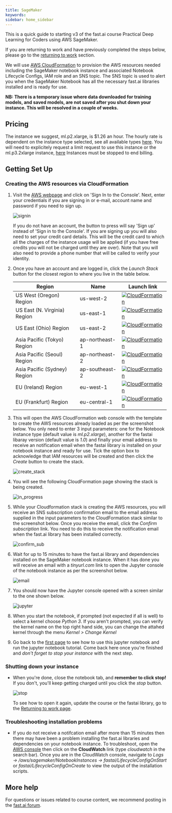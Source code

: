 ```yaml
---
title: SageMaker
keywords: 
sidebar: home_sidebar
---
```


This is a quick guide to starting v3 of the fast.ai course Practical Deep Learning for Coders using AWS SageMaker. 

If you are returning to work and have previously completed the steps below, please go to the [returning to work](http://course-v3.fast.ai/update_sagemaker.html) section.

We will use [AWS CloudFormation](https://aws.amazon.com/cloudformation/) to provision the AWS resources needed including the SageMaker notebook instance and associated Notebook Lifecycle Configs, IAM role and an SNS topic. The SNS topic is used to alert you when the SageMaker Notebook has all the necessary fast.ai libraries installed and is ready for use.

**NB: There is a temporary issue where data downloaded for training models, and saved models, are not saved after you shut down your instance. This will be resolved in a couple of weeks.**

## Pricing

The instance we suggest, ml.p2.xlarge, is $1.26 an hour. The hourly rate is dependent on the instance type selected, see all available types [here](https://aws.amazon.com/sagemaker/pricing/).  You will need to explicitely request a limit request to use this instance or the ml.p3.2xlarge instance, [here](https://course-v3.fast.ai/start_aws.html#step-2-request-service-limit ) Instances must be stopped to end billing.

## Getting Set Up

### Creating the AWS resources via CloudFormation

1. Visit the [AWS webpage](https://aws.amazon.com/) and click on 'Sign In to the Console'. Next, enter your credentials if you are signing in or e-mail, account name and password if you need to sign up.

    <img alt="signin" src="/images/aws/signin.png" class="screenshot">

    If you do not have an account, the button to press will say 'Sign up' instead of 'Sign in to the Console'. If you are signing up you will also need to set your credit card details. This will be the credit card to which all the charges of the instance usage will be applied (if you have free credits you will not be charged until they are over). Note that you will also need to provide a phone number that will be called to verify your identity.

1. Once you have an account and are logged in, click the *Launch Stack* button for the closest region to where you live in the table below. 

    Region | Name | Launch link
    --- | --- | ---
    US West (Oregon) Region | us-west-2 | [![CloudFormation](/images/aws/cfn-launch-stack.png)](https://us-west-2.console.aws.amazon.com/cloudformation/home?region=us-west-2#/stacks/create/review?filter=active&templateURL=https%3A%2F%2Fs3-eu-west-1.amazonaws.com%2Fmmcclean-public-files%2Fsagemaker-fastai-notebook%2Fcfn.yml&stackName=FastaiSageMakerNbStack)
    US East (N. Virginia) Region | us-east-1 | [![CloudFormation](/images/aws/cfn-launch-stack.png)](https://us-east-1.console.aws.amazon.com/cloudformation/home?region=us-east-1#/stacks/create/review?filter=active&templateURL=https%3A%2F%2Fs3-eu-west-1.amazonaws.com%2Fmmcclean-public-files%2Fsagemaker-fastai-notebook%2Fcfn.yml&stackName=FastaiSageMakerNbStack)
    US East (Ohio) Region | us-east-2 | [![CloudFormation](/images/aws/cfn-launch-stack.png)](https://us-east-2.console.aws.amazon.com/cloudformation/home?region=us-east-2#/stacks/create/review?filter=active&templateURL=https%3A%2F%2Fs3-eu-west-1.amazonaws.com%2Fmmcclean-public-files%2Fsagemaker-fastai-notebook%2Fcfn.yml&stackName=FastaiSageMakerNbStack)
    Asia Pacific (Tokyo) Region | ap-northeast-1 | [![CloudFormation](/images/aws/cfn-launch-stack.png)](https://ap-northeast-1.console.aws.amazon.com/cloudformation/home?region=ap-northeast-1#/stacks/create/review?filter=active&templateURL=https%3A%2F%2Fs3-eu-west-1.amazonaws.com%2Fmmcclean-public-files%2Fsagemaker-fastai-notebook%2Fcfn.yml&stackName=FastaiSageMakerNbStack)
    Asia Pacific (Seoul) Region | ap-northeast-2 | [![CloudFormation](/images/aws/cfn-launch-stack.png)](https://ap-northeast-2.console.aws.amazon.com/cloudformation/home?region=ap-northeast-2#/stacks/create/review?filter=active&templateURL=https%3A%2F%2Fs3-eu-west-1.amazonaws.com%2Fmmcclean-public-files%2Fsagemaker-fastai-notebook%2Fcfn.yml&stackName=FastaiSageMakerNbStack)
    Asia Pacific (Sydney) Region | ap-southeast-2 | [![CloudFormation](/images/aws/cfn-launch-stack.png)](https://ap-southeast-2.console.aws.amazon.com/cloudformation/home?region=ap-southeast-2#/stacks/create/review?filter=active&templateURL=https%3A%2F%2Fs3-eu-west-1.amazonaws.com%2Fmmcclean-public-files%2Fsagemaker-fastai-notebook%2Fcfn.yml&stackName=FastaiSageMakerNbStack)
    EU (Ireland) Region | eu-west-1 | [![CloudFormation](/images/aws/cfn-launch-stack.png)](https://eu-west-1.console.aws.amazon.com/cloudformation/home?region=eu-west-1#/stacks/create/review?filter=active&templateURL=https%3A%2F%2Fs3-eu-west-1.amazonaws.com%2Fmmcclean-public-files%2Fsagemaker-fastai-notebook%2Fcfn.yml&stackName=FastaiSageMakerNbStack)
    EU (Frankfurt) Region | eu-central-1 | [![CloudFormation](/images/aws/cfn-launch-stack.png)](https://eu-central-1.console.aws.amazon.com/cloudformation/home?region=eu-central-1#/stacks/create/review?filter=active&templateURL=https%3A%2F%2Fs3-eu-west-1.amazonaws.com%2Fmmcclean-public-files%2Fsagemaker-fastai-notebook%2Fcfn.yml&stackName=FastaiSageMakerNbStack)

1. This will open the AWS CloudFormation web console with the template to create the AWS resources already loaded as per the screenshot below. You only need to enter 3 input parameters: one for the Notebook instance type (default value is *ml.p2.xlarge*), another for the fastai libaray version (default value is *1.0*) and finally your email address to receive an notification email when the fastai library is installed on your notebook instance and ready for use. Tick the option box to acknowledge that IAM resources will be created and then click the *Create* button to create the stack.

    <img alt="create_stack" src="/images/sagemaker/cfn_create_stack.png" class="screenshot">

1. You will see the following CloudFormation page showing the stack is being created.

    <img alt="in_progress" src="/images/sagemaker/cfn_stack_detail_in_progress.png" class="screenshot">

1. While your Cloudformation stack is creating the AWS resources, you will receive an SNS subscription confirmation email to the email address supplied in the input parameters to the CloudFormation stack similar to the screenshot below. Once you receive the email, click the *Confirm subscription* link. You need to do this to receive the notification email when the fast.ai library has been installed correctly. 

    <img alt="confirm_sub" src="/images/sagemaker/confirm_sub.png" class="screenshot">

1. Wait for up to 15 minutes to have the fast.ai library and dependencies installed on the SageMaker notebook instance. When it has done you will receive an email with a *tinyurl.com* link to open the Jupyter console of the notebook instance as per the screenshot below. 

    <img alt="email" src="/images/sagemaker/email_notification_ready.png" class="screenshot">

1. You should now have the Jupyter console opened with a screen similar to the one shown below.

    <img alt="jupyter" src="/images/sagemaker/jupyter_nb.png" class="screenshot">

1. When you start the notebook, if prompted (not expected if all is well) to select a kernel choose *Python 3*. If you aren't prompted, you can verify the kernel name on the top right hand side, you can change the attahed kernel through the menu *Kernel > Change Kernel*

1. Go back to the [first page](index.html) to see how to use this jupyter notebook and run the jupyter notebook tutorial. Come back here once you're finished and *don't forget to stop your instance* with the next step.

### Shutting down your instance

- When you're done, close the notebook tab, and **remember to click stop!** If you don't, you'll keep getting charged until you click the *stop* button.

    <img alt="stop" src="/images/sagemaker/23.png" class="screenshot">

  To see how to open it again, update the course or the fastai library, go to the [Returning to work page](update_sagemaker.html).

### Troubleshooting installation problems

- If you do not receive a notifcation email after more than 15 minutes then there may have been a problem installing the fast.ai libraries and dependencies on your notebook instance. To troubleshoot, open the [AWS console](https://aws.amazon.com/console/) then click on the **CloudWatch** link (type *cloudwatch* in the search bar). Once you are in the CloudWatch console, navigate to *Logs -> /aws/sagemaker/NotebookInstances -> fastai/LifecycleConfigOnStart* or *fastai/LifecycleConfigOnCreate* to view the output of the installation scripts.

## More help

For questions or issues related to course content, we recommend posting in the [fast.ai forum](http://forums.fast.ai/).

